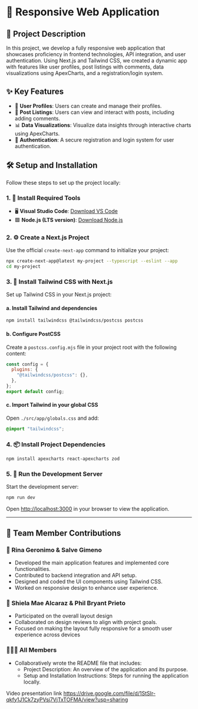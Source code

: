 # 📱 Responsive Web Application

## 📄 Project Description

In this project, we develop a fully responsive web application that showcases proficiency in frontend technologies, API integration, and user authentication. Using Next.js and Tailwind CSS, we created a dynamic app with features like user profiles, post listings with comments, data visualizations using ApexCharts, and a registration/login system.

## ✨ Key Features

- 👤 **User Profiles**: Users can create and manage their profiles.  
- 📝 **Post Listings**: Users can view and interact with posts, including adding comments.  
- 📊 **Data Visualizations**: Visualize data insights through interactive charts using ApexCharts.  
- 🔐 **Authentication**: A secure registration and login system for user authentication.

## 🛠️ Setup and Installation

Follow these steps to set up the project locally:

### 1. 🧩 Install Required Tools

- 🖥 **Visual Studio Code**: [Download VS Code](https://code.visualstudio.com/download)  
- 🟩 **Node.js (LTS version)**: [Download Node.js](https://nodejs.org/en/download)

### 2. ⚙️ Create a Next.js Project

Use the official `create-next-app` command to initialize your project:

```bash
npx create-next-app@latest my-project --typescript --eslint --app
cd my-project
```

### 3. 🎨 Install Tailwind CSS with Next.js

Set up Tailwind CSS in your Next.js project:

#### a. Install Tailwind and dependencies

```bash
npm install tailwindcss @tailwindcss/postcss postcss
```

#### b. Configure PostCSS

Create a `postcss.config.mjs` file in your project root with the following content:

```js
const config = {
  plugins: {
    "@tailwindcss/postcss": {},
  },
};
export default config;
```

#### c. Import Tailwind in your global CSS

Open `./src/app/globals.css` and add:

```css
@import "tailwindcss";
```

### 4. 📦 Install Project Dependencies

```bash
npm install apexcharts react-apexcharts zod
```

### 5. 🚀 Run the Development Server

Start the development server:

```bash
npm run dev
```

Open [http://localhost:3000](http://localhost:3000) in your browser to view the application.

---

## 👥 Team Member Contributions

### 🧩 Rina Geronimo & Salve Gimeno
- Developed the main application features and implemented core functionalities.  
- Contributed to backend integration and API setup.  
- Designed and coded the UI components using Tailwind CSS.  
- Worked on responsive design to enhance user experience.

### 🎨 Shiela Mae Alcaraz & Phil Bryant Prieto
- Participated on the overall layout design  
- Collaborated on design reviews to align with project goals.  
- Focused on making the layout fully responsive for a smooth user experience across devices

### 🧑‍🤝‍🧑 All Members
- Collaboratively wrote the README file that includes:  
  - Project Description: An overview of the application and its purpose.  
  - Setup and Installation Instructions: Steps for running the application locally.

Video presentation link
https://drive.google.com/file/d/1StSIr-qkfy1J1Ck7zyPVsj7VjTxTOFMA/view?usp=sharing
